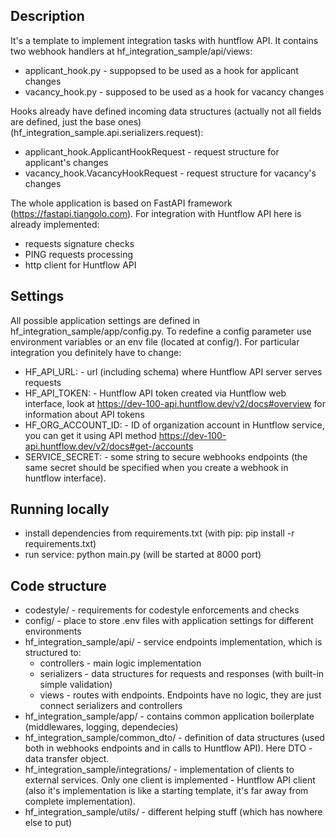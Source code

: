 ## Description
It's a template to implement integration tasks with huntflow API.
It contains two webhook handlers at hf_integration_sample/api/views:

* applicant_hook.py - suppopsed to be used as a hook for applicant changes
* vacancy_hook.py - supposed to be used as a hook for vacancy changes

Hooks already have defined incoming data structures (actually not all fields are defined, just the
base ones) (hf_integration_sample.api.serializers.request):

* applicant_hook.ApplicantHookRequest - request structure for applicant's changes
* vacancy_hook.VacancyHookRequest - request structure for vacancy's changes

The whole application is based on FastAPI framework (https://fastapi.tiangolo.com).
For integration with Huntflow API here is already implemented:

* requests signature checks
* PING requests processing
* http client for Huntflow API

## Settings

All possible application settings are defined in hf_integration_sample/app/config.py.
To redefine a config parameter use environment variables or an env file (located at config/).
For particular integration you definitely have to change:

* HF_API_URL: - url (including schema) where Huntflow API server serves requests
* HF_API_TOKEN: - Huntflow API token created via Huntflow web interface, look at
  https://dev-100-api.huntflow.dev/v2/docs#overview for information about API tokens
* HF_ORG_ACCOUNT_ID: - ID of organization account in Huntflow service, you can get it using API
  method https://dev-100-api.huntflow.dev/v2/docs#get-/accounts
* SERVICE_SECRET: - some string to secure webhooks endpoints (the same secret should be specified
  when you create a webhook in huntflow interface).

## Running locally

* install dependencies from requirements.txt (with pip: pip install -r requirements.txt)
* run service: python main.py (will be started at 8000 port)

## Code structure

* codestyle/ - requirements for codestyle enforcements and checks
* config/ - place to store .env files with application settings for different environments
* hf_integration_sample/api/ - service endpoints implementation, which is structured to:
    * controllers - main logic implementation
    * serializers - data structures for requests and responses (with built-in simple validation)
    * views - routes with endpoints. Endpoints have no logic, they are just connect serializers and
      controllers
* hf_integration_sample/app/ - contains common application boilerplate (middlewares, logging,
  dependecies)
* hf_integration_sample/common_dto/ - definition of data structures (used both in webhooks endpoints
  and in calls to Huntflow API). Here DTO - data transfer object.
* hf_integration_sample/integrations/ - implementation of clients to external services. Only one
  client is implemented - Huntflow API client (also it's implementation is like a starting template,
  it's far away from complete implementation).
* hf_integration_sample/utils/ - different helping stuff (which has nowhere else to put)

